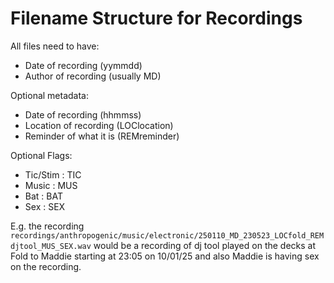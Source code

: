 # Filename Structure for Recordings

All files need to have:
* Date of recording (yymmdd)
* Author of recording (usually MD)

Optional metadata:
* Date of recording (hhmmss)
* Location of recording (LOClocation)
* Reminder of what it is (REMreminder)

Optional Flags:
* Tic/Stim : TIC
* Music : MUS
* Bat : BAT
* Sex : SEX

E.g. the recording `recordings/anthropogenic/music/electronic/250110_MD_230523_LOCfold_REMdjtool_MUS_SEX.wav` would be a recording of dj tool played on the decks at Fold to Maddie starting at 23:05 on 10/01/25 and also Maddie is having sex on the recording.
